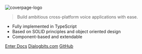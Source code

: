 ![coverpage-logo](/_media/icon.svg)

> Build ambitious cross-platform voice applications with ease.

- Fully implemented in TypeScript
- Based on SOLID principles and object oriented design
- Component-based and extendable

[Enter Docs](/README)
[Dialogbits.com](https://www.dialogbits.com/)
[GitHub](https://github.com/webcomputing/AssistantJS)